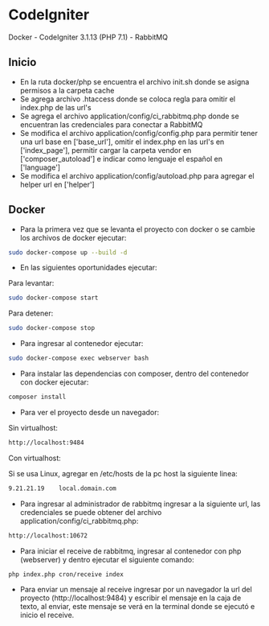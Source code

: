 # CodeIgniter
Docker - CodeIgniter 3.1.13 (PHP 7.1) - RabbitMQ

## Inicio
- En la ruta docker/php se encuentra el archivo init.sh donde se asigna permisos a la carpeta cache
- Se agrega archivo .htaccess donde se coloca regla para omitir el index.php de las url's
- Se agrega el archivo application/config/ci_rabbitmq.php donde se encuentran las credenciales para conectar a RabbitMQ
- Se modifica el archivo application/config/config.php para permitir tener una url base en ['base_url'], omitir el index.php en las url's en ['index_page'], permitir cargar la carpeta vendor en ['composer_autoload'] e indicar como lenguaje el español en ['language']
- Se modifica el archivo application/config/autoload.php para agregar el helper url en ['helper']

## Docker
- Para la primera vez que se levanta el proyecto con docker o se cambie los archivos de docker ejecutar:
```bash
sudo docker-compose up --build -d
```
- En las siguientes oportunidades ejecutar:

Para levantar:
```bash
sudo docker-compose start
```
Para detener:
```bash
sudo docker-compose stop
```
- Para ingresar al contenedor ejecutar:
```bash
sudo docker-compose exec webserver bash
```

- Para instalar las dependencias con composer, dentro del contenedor con docker ejecutar:
```bash
composer install
```
- Para ver el proyecto desde un navegador:

Sin virtualhost:
```bash
http://localhost:9484
```
Con virtualhost:

Si se usa Linux, agregar en /etc/hosts de la pc host la siguiente linea:
```bash
9.21.21.19    local.domain.com
```
- Para ingresar al administrador de rabbitmq ingresar a la siguiente url, las credenciales se puede obtener del archivo application/config/ci_rabbitmq.php:
```bash
http://localhost:10672
```
- Para iniciar el receive de rabbitmq, ingresar al contenedor con php (webserver) y dentro ejecutar el siguiente comando:
```bash
php index.php cron/receive index
```
- Para enviar un mensaje al receive ingresar por un navegador la url del proyecto (http://localhost:9484) y escribir el mensaje en la caja de texto, al enviar, este mensaje se verá en la terminal donde se ejecutó e inicio el receive. 